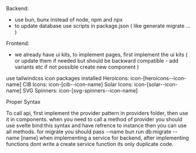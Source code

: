Backend:

- use bun, bunx instead of node, npm and npx
- to update database use scripts in package.json ( like generate migrate ... )

Frontend:

- we already have ui kits, to implement pages, first implement the ui kits ( or update them if needed but should be backward compatible - add variants etc if not possible create new component )

use tailwindcss icon packages installed
Heroicons: icon-[heroicons--icon-name]
CIB Icons: icon-[cib--icon-name]
Solar Icons: icon-[solar--icon-name]
SVG Spinners: icon-[svg-spinners--icon-name]

Proper Syntax
<span class="icon-[icon-set--icon-name] w-4 h-4"></span>

To call api, first implement the provider pattern in providers folder, then use it in components.
when you need to call a method of provider you should use svelte bind:this syntax and have refrence to instance then you can use all methods.
for migrate you should pass --name bun run db:migrate --name [name]
when implementing a service for backend, after implementing functions dont write a create service function its only duplicate code.
